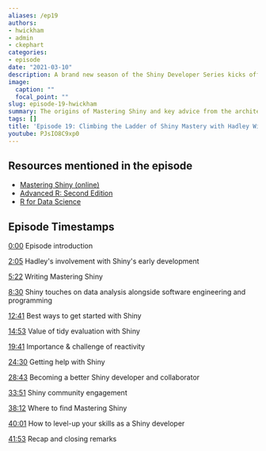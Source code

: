 ```yaml
---
aliases: /ep19
authors:
- hwickham
- admin
- ckephart
categories:
- episode
date: "2021-03-10"
description: A brand new season of the Shiny Developer Series kicks off with RStudio's chief scientist Hadley Wickham!  Hadley joins Eric in episode 19 to discuss his exciting new book, Mastering Shiny.  As author of many Tidyverse packages and long time contributor to the data science community, he has poured his wealth of experience into this book dedicated to helping you become a better Shiny developer.  We talk about the origins of Shiny and advice for those just starting out. For those already familiar with Shiny we discuss debugging, how to level up your skills, and best practices for seeking help and contributing to the community.
image:
  caption: ""
  focal_point: ""
slug: episode-19-hwickham
summary: The origins of Mastering Shiny and key advice from the architect of the Tidyverse!
tags: []
title: 'Episode 19: Climbing the Ladder of Shiny Mastery with Hadley Wickham'
youtube: PJsIO8C9xp0
---
```


## Resources mentioned in the episode

* [Mastering Shiny (online)](https://mastering-shiny.org)
* [Advanced R: Second Edition](https://adv-r.hadley.nz)
* [R for Data Science](https://r4ds.had.co.nz)

## Episode Timestamps

[0:00](https://www.youtube.com/watch?v=PJsIO8C9xp0&t=0m0s) Episode introduction

[2:05](https://www.youtube.com/watch?v=PJsIO8C9xp0&t=2m05s) Hadley's involvement with Shiny's early development

[5:22](https://www.youtube.com/watch?v=PJsIO8C9xp0&t=5m22s) Writing Mastering Shiny

[8:30](https://www.youtube.com/watch?v=PJsIO8C9xp0&t=8m30s) Shiny touches on data analysis alongside software engineering and programming

[12:41](https://www.youtube.com/watch?v=PJsIO8C9xp0&t=12m41s) Best ways to get started with Shiny 

[14:53](https://www.youtube.com/watch?v=PJsIO8C9xp0&t=14m53s) Value of tidy evaluation with Shiny

[19:41](https://www.youtube.com/watch?v=PJsIO8C9xp0&t=19m41s) Importance & challenge of reactivity

[24:30](https://www.youtube.com/watch?v=PJsIO8C9xp0&t=24m30s) Getting help with Shiny

[28:43](https://www.youtube.com/watch?v=PJsIO8C9xp0&t=28m43s) Becoming a better Shiny developer and collaborator

[33:51](https://www.youtube.com/watch?v=PJsIO8C9xp0&t=33m51s) Shiny community engagement

[38:12](https://www.youtube.com/watch?v=PJsIO8C9xp0&t=38m12s) Where to find Mastering Shiny

[40:01](https://www.youtube.com/watch?v=PJsIO8C9xp0&t=40m01s) How to level-up your skills as a Shiny developer

[41:53](https://www.youtube.com/watch?v=PJsIO8C9xp0&t=41m53s) Recap and closing remarks
